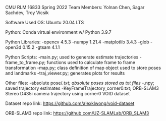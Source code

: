 CMU RLM 16833 Spring 2022
Team Members: Yolnan Chen, Sagar Sachdev, Troy Vicsik

Software Used
OS: Ubuntu 20.04 LTS

Python: Conda virtual environment w/ Python 3.9.7

Python Libraries:
-opencv 4.5.3
-numpy 1.21.4
-matplotlib 3.4.3
-glob
-open3d 0.15.2
-gtsam 4.1.1

Python Scripts:
-main.py; used to generate estimate trajectories
-frame_to_frame.py; functions used to calculate frame to frame transformation
-map.py; class definition of map object used to store poses and landmarks
-traj_viewer.py; generates plots for results

Other files:
-absolute pose/*.txt; absolute poses stored as txt files
-*.npy; saved trajectory estimates
-KeyFrameTrajectory_corner0.txt; ORB-SLAM3 Stereo D435i camera trajectory using corner0 VOID dataset

Dataset repo link: https://github.com/alexklwong/void-dataset

ORB-SLAM3 repo link: https://github.com/UZ-SLAMLab/ORB_SLAM3 